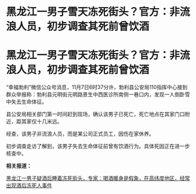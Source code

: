 # 黑龙江一男子雪天冻死街头？官方：非流浪人员，初步调查其死前曾饮酒

# 黑龙江一男子雪天冻死街头？官方：非流浪人员，初步调查其死前曾饮酒

“幸福勃利”微信公众号消息，11月7日6时37分许，勃利县公安局110指挥中心接到群众举报称：勃利县元明街元明路景生中西医诊所南侧一巷口内，发现一人倒卧雪中失去生命体征。

县公安局相关部门第一时间赶到现场，确认该男子已死亡，死亡地点在其家门口附近，距其家仅十几米远。

经查，该男子非流浪人员，而是某公司正式员工，因伤在家休养。

初步调查走访了解到，该男子失去生命体征前曾有饮酒行为。具体死因正在进一步核查中。

**相关报道：**

[黑龙江一男子疑酒后睡着冻死街头，专家：喝酒暖身是假象，在高纬度地区，经常出现酒后冻死人事件
](https://new.qq.com/rain/a/20231107A04UKO00)

